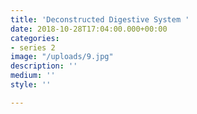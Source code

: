 ```yaml
---
title: 'Deconstructed Digestive System '
date: 2018-10-28T17:04:00.000+00:00
categories:
- series 2
image: "/uploads/9.jpg"
description: ''
medium: ''
style: ''

---
```

